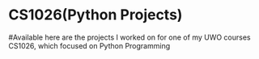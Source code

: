 # CS1026(Python Projects)
#Available here are the projects I worked on for one of my UWO courses CS1026, which focused on Python Programming
